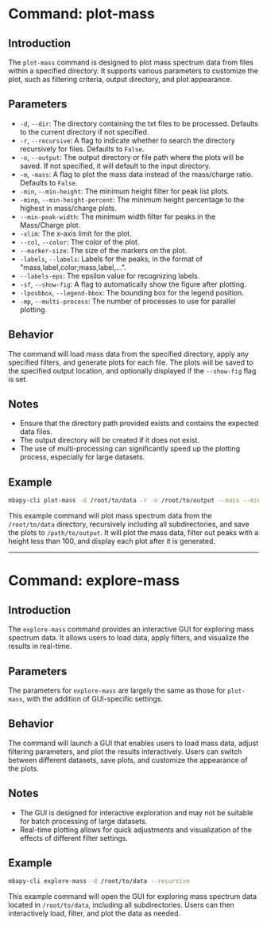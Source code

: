 <!--
 * @Date: 2024-04-23 18:58:04
 * @LastEditors: BHM-Bob 2262029386@qq.com
 * @LastEditTime: 2024-07-15 13:07:24
 * @Description: 
-->
# Command: plot-mass

## Introduction
The `plot-mass` command is designed to plot mass spectrum data from files within a specified directory. It supports various parameters to customize the plot, such as filtering criteria, output directory, and plot appearance.

## Parameters

- `-d`, `--dir`: The directory containing the txt files to be processed. Defaults to the current directory if not specified.
- `-r`, `--recursive`: A flag to indicate whether to search the directory recursively for files. Defaults to `False`.
- `-o`, `--output`: The output directory or file path where the plots will be saved. If not specified, it will default to the input directory.
- `-m`, `-mass`: A flag to plot the mass data instead of the mass/charge ratio. Defaults to `False`.
- `-min`, `--min-height`: The minimum height filter for peak list plots.
- `-minp`, `--min-height-percent`: The minimum height percentage to the highest in mass/charge plots.
- `--min-peak-width`: The minimum width filter for peaks in the Mass/Charge plot.
- `-xlim`: The x-axis limit for the plot.
- `--col`, `--color`: The color of the plot.
- `--marker-size`: The size of the markers on the plot.
- `-labels`, `--labels`: Labels for the peaks, in the format of "mass,label,color;mass,label,...".
- `--labels-eps`: The epsilon value for recognizing labels.
- `-sf`, `--show-fig`: A flag to automatically show the figure after plotting.
- `-lposbbox`, `--legend-bbox`: The bounding box for the legend position.
- `-mp`, `--multi-process`: The number of processes to use for parallel plotting.

## Behavior
The command will load mass data from the specified directory, apply any specified filters, and generate plots for each file. The plots will be saved to the specified output location, and optionally displayed if the `--show-fig` flag is set.

## Notes
- Ensure that the directory path provided exists and contains the expected data files.
- The output directory will be created if it does not exist.
- The use of multi-processing can significantly speed up the plotting process, especially for large datasets.

## Example
```bash
mbapy-cli plot-mass -d /root/to/data -r -o /root/to/output --mass --min-height 100 --show-fig
```

This example command will plot mass spectrum data from the `/root/to/data` directory, recursively including all subdirectories, and save the plots to `/path/to/output`. It will plot the mass data, filter out peaks with a height less than 100, and display each plot after it is generated.

---

# Command: explore-mass

## Introduction
The `explore-mass` command provides an interactive GUI for exploring mass spectrum data. It allows users to load data, apply filters, and visualize the results in real-time.

## Parameters
The parameters for `explore-mass` are largely the same as those for `plot-mass`, with the addition of GUI-specific settings.

## Behavior
The command will launch a GUI that enables users to load mass data, adjust filtering parameters, and plot the results interactively. Users can switch between different datasets, save plots, and customize the appearance of the plots.

## Notes
- The GUI is designed for interactive exploration and may not be suitable for batch processing of large datasets.
- Real-time plotting allows for quick adjustments and visualization of the effects of different filter settings.

## Example
```bash
mbapy-cli explore-mass -d /root/to/data --recursive
```

This example command will open the GUI for exploring mass spectrum data located in `/root/to/data`, including all subdirectories. Users can then interactively load, filter, and plot the data as needed.
